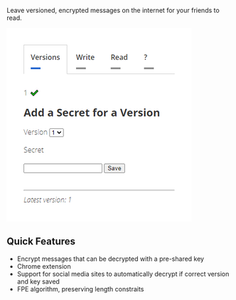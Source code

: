 Leave versioned, encrypted messages on the internet for your friends to read.

![Img](/docs/img-1.png)

## Quick Features

- Encrypt messages that can be decrypted with a pre-shared key
- Chrome extension
- Support for social media sites to automatically decrypt if correct version and key saved
- FPE algorithm, preserving length constraits
